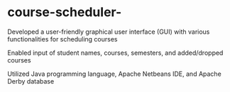# course-scheduler-
Developed a user-friendly graphical user interface (GUI) with various functionalities for scheduling courses

Enabled input of student names, courses, semesters, and added/dropped courses

Utilized Java programming language, Apache Netbeans IDE, and Apache Derby database
